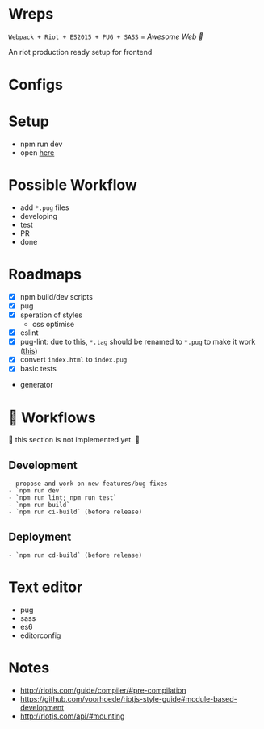 # Wreps

`Webpack + Riot + ES2015 + PUG + SASS` = *Awesome Web :100:*

An riot production ready setup for frontend

# Configs

# Setup

- npm run dev
- open [here](http://localhost:5678)

# Possible Workflow

- add `*.pug` files
- developing
- test
- PR
- done

# Roadmaps

- [x] npm build/dev scripts
- [x] pug
- [x] speration of styles
    - css optimise
- [x] eslint
- [x] pug-lint: due to this, `*.tag` should be renamed to `*.pug` to make it work ([this](https://github.com/surmind/eslint-plugin-pug/commit/c85ff3adb38a0b2b2eb4e2f514d18b642c3fc210))
- [x] convert `index.html` to `index.pug`
- [x] basic tests
- generator

# :construction: Workflows

:construction:
this section is not implemented yet.
:construction:

## Development
    - propose and work on new features/bug fixes
    - `npm run dev`
    - `npm run lint; npm run test`
    - `npm run build`
    - `npm run ci-build` (before release)

## Deployment
    - `npm run cd-build` (before release)

# Text editor

- pug
- sass
- es6
- editorconfig

# Notes

- http://riotjs.com/guide/compiler/#pre-compilation
- https://github.com/voorhoede/riotjs-style-guide#module-based-development
- http://riotjs.com/api/#mounting

